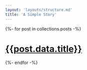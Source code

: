 ```yaml
---
layout: 'layouts/structure.md'
title: 'A Simple Story'
---
```

{%- for post in collections.posts -%}
<a href="/pages/post/{{post.data.path}}">
    <main class="row post row-post">
        <aside style="background-image: url(src/img/{{post.data.path}}/{{post.data.path}}.jpg)" class="container-xxl post-banner"></aside>
        <h1 class="container-md post-title">{{post.data.title}}</h1>
    </main>
</a>
{%- endfor -%}